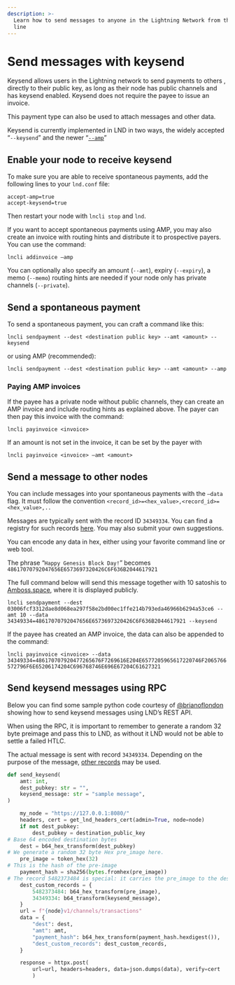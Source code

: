```yaml
---
description: >-
  Learn how to send messages to anyone in the Lightning Network from the command
  line
---
```


# Send messages with keysend

Keysend allows users in the Lightning network to send payments to others , directly to their public key, as long as their node has public channels and has keysend enabled. Keysend does not require the payee to issue an invoice.

This payment type can also be used to attach messages and other data.

Keysend is currently implemented in LND in two ways, the widely accepted “`--keysend`” and the newer “[`--amp`](amp.md)”

## Enable your node to receive keysend

To make sure you are able to receive spontaneous payments, add the following lines to your `lnd.conf` file:

```
accept-amp=true
accept-keysend=true
```

Then restart your node with `lncli stop` and `lnd`.

If you want to accept spontaneous payments using AMP, you may also create an invoice with routing hints and distribute it to prospective payers. You can use the command:

`lncli addinvoice –amp`

You can optionally also specify an amount (`--amt`), expiry (`--expiry`), a memo (`--memo`) routing hints are needed if your node only has private channels (`--private`).

## Send a spontaneous payment

To send a spontaneous payment, you can craft a command like this:

`lncli sendpayment --dest <destination public key> --amt <amount> --keysend`

or using AMP (recommended):

`lncli sendpayment --dest <destination public key> --amt <amount> --amp`

### Paying AMP invoices

If the payee has a private node without public channels, they can create an AMP invoice and include routing hints as explained above. The payer can then pay this invoice with the command:

`lncli payinvoice <invoice>`

If an amount is not set in the invoice, it can be set by the payer with

`lncli payinvoice <invoice> –amt <amount>`

## Send a message to other nodes

You can include messages into your spontaneous payments with the `–data` flag. It must follow the convention `<record_id>=<hex_value>,<record_id>=<hex_value>,..`

Messages are typically sent with the record ID `34349334`. You can find a registry for such records [here](https://github.com/satoshisstream/satoshis.stream/blob/main/TLV\_registry.md). You may also submit your own suggestions.

You can encode any data in hex, either using your favorite command line or web tool.

The phrase “`Happy Genesis Block Day!`” becomes `48617070792047656E6573697320426C6F636B2044617921`

The full command below will send this message together with 10 satoshis to [Amboss.space](https://amboss.space), where it is displayed publicly.

`lncli sendpayment --dest 03006fcf3312dae8d068ea297f58e2bd00ec1ffe214b793eda46966b6294a53ce6 --amt 10 --data 34349334=48617070792047656E6573697320426C6F636B2044617921 --keysend`

If the payee has created an AMP invoice, the data can also be appended to the command:

`lncli payinvoice <invoice> --data 34349334=486170707920477265676F7269616E204E6577205965617220746F2065766572796F6E65206174204C696768746E696E67204C61627321`

## Send keysend messages using RPC <a href="#docs-internal-guid-5736b677-7fff-7369-1bb3-cf686146b756" id="docs-internal-guid-5736b677-7fff-7369-1bb3-cf686146b756"></a>

Below you can find some sample python code courtesy of [@brianoflondon](https://github.com/brianoflondon) showing how to send keysend messages using LND’s REST API.

When using the RPC, it is important to remember to generate a random 32 byte preimage and pass this to LND, as without it LND would not be able to settle a failed HTLC.

The actual message is sent with record `34349334`. Depending on the purpose of the message, [other records](https://github.com/satoshisstream/satoshis.stream/blob/main/TLV\_registry.md) may be used.

```python
def send_keysend(
    amt: int,
    dest_pubkey: str = "",
    keysend_message: str = "sample message",
)

    my_node = "https://127.0.0.1:8080/"
    headers, cert = get_lnd_headers_cert(admin=True, node=node)
    if not dest_pubkey:
        dest_pubkey = destination_public_key
# Base 64 encoded destination bytes
    dest = b64_hex_transform(dest_pubkey)
# We generate a random 32 byte Hex pre_image here.
    pre_image = token_hex(32)
# This is the hash of the pre-image
    payment_hash = sha256(bytes.fromhex(pre_image))
# The record 5482373484 is special: it carries the pre_image to the destination so it can be compared with the hash we pass via the payment_hash
    dest_custom_records = {
        5482373484: b64_hex_transform(pre_image),
        34349334: b64_transform(keysend_message),
    }
    url = f"{node}v1/channels/transactions"
    data = {
        "dest": dest,
        "amt": amt,
        "payment_hash": b64_hex_transform(payment_hash.hexdigest()),
        "dest_custom_records": dest_custom_records,
    }

    response = httpx.post(
        url=url, headers=headers, data=json.dumps(data), verify=cert
        )
```
